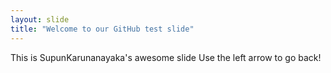 ```yaml
---
layout: slide
title: "Welcome to our GitHub test slide"
---
```

This is SupunKarunanayaka's awesome slide
Use the left arrow to go back!
